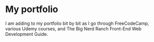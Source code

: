 # My portfolio


I am adding to my portfolio bit by bit as I go through FreeCodeCamp, various Udemy courses, and The Big Nerd Ranch Front-End Web Development Guide.
